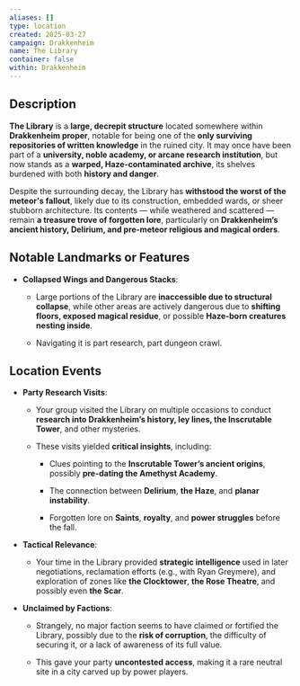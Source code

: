 ```yaml
---
aliases: []
type: location
created: 2025-03-27
campaign: Drakkenheim
name: The Library
container: false
within: Drakkenheim
---
```

## Description

**The Library** is a **large, decrepit structure** located somewhere within **Drakkenheim proper**, notable for being one of the **only surviving repositories of written knowledge** in the ruined city. It may once have been part of a **university, noble academy, or arcane research institution**, but now stands as a **warped, Haze-contaminated archive**, its shelves burdened with both **history and danger**.

Despite the surrounding decay, the Library has **withstood the worst of the meteor's fallout**, likely due to its construction, embedded wards, or sheer stubborn architecture. Its contents — while weathered and scattered — remain **a treasure trove of forgotten lore**, particularly on **Drakkenheim’s ancient history, Delirium, and pre-meteor religious and magical orders**.

## Notable Landmarks or Features

- **Collapsed Wings and Dangerous Stacks**:
    
    - Large portions of the Library are **inaccessible due to structural collapse**, while other areas are actively dangerous due to **shifting floors, exposed magical residue**, or possible **Haze-born creatures nesting inside**.
        
    - Navigating it is part research, part dungeon crawl.
       

## Location Events

- **Party Research Visits**:
    
    - Your group visited the Library on multiple occasions to conduct **research into Drakkenheim’s history, ley lines, the Inscrutable Tower**, and other mysteries.
        
    - These visits yielded **critical insights**, including:
        
        - Clues pointing to the **Inscrutable Tower’s ancient origins**, possibly **pre-dating the Amethyst Academy**.
            
        - The connection between **Delirium**, **the Haze**, and **planar instability**.
            
        - Forgotten lore on **Saints**, **royalty**, and **power struggles** before the fall.
            
- **Tactical Relevance**:
    
    - Your time in the Library provided **strategic intelligence** used in later negotiations, reclamation efforts (e.g., with Ryan Greymere), and exploration of zones like **the Clocktower**, **the Rose Theatre**, and possibly even **the Scar**.
        
- **Unclaimed by Factions**:
    
    - Strangely, no major faction seems to have claimed or fortified the Library, possibly due to the **risk of corruption**, the difficulty of securing it, or a lack of awareness of its full value.
        
    - This gave your party **uncontested access**, making it a rare neutral site in a city carved up by power players.